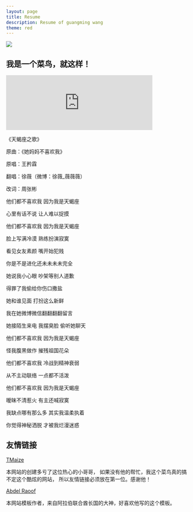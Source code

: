 ```yaml
---
layout: page
title: Resume
description: Resume of guangming wang
theme: red
---
```


![](http://ww1.sinaimg.cn/large/93722188gy1g7rw5h6av0g208s06ckjm.gif)


<script src="https://sdk.jinrishici.com/v2/browser/jinrishici.js" charset="utf-8"></script>
<div id="poem_sentence"></div>
<div id="poem_info"></div>
<script type="text/javascript">
  jinrishici.load(function(result) {
    var sentence = document.querySelector("#poem_sentence")
    var info = document.querySelector("#poem_info")
    sentence.innerHTML = result.data.content
    info.innerHTML = '【' + result.data.origin.dynasty + '】' + result.data.origin.author + '《' + result.data.origin.title + '》'
  });
</script>



##  我是一个菜鸟，就这样！

<iframe src="https://o3o.ca/@no1guangming/102977350916628574/embed" class="mastodon-embed" style="max-width: 100%; border: 0" width="400" allowfullscreen="allowfullscreen"></iframe><script src="https://o3o.ca/embed.js" async="async"></script>


《天蝎座之歌》 
 
 原曲：《她妈妈不喜欢我》 
 
 原唱：王矜霖 
 
 翻唱：徐薇（微博：徐薇_薇薇薇） 
 
 改词：周张彬 
 
 
 
 他们都不喜欢我  因为我是天蝎座 
 
 心里有话不说  让人难以捉摸 
 
 他们都不喜欢我  因为我是天蝎座 
 
 脸上写满冷漠  熟练扮演寂寞 
 
 
 
 看见女友素颜  嘴开始犯贱 
 
 你是不是进化还未未未未完全 
 
 她说我小心眼  吵架等别人道歉 
 
 得罪了我偷给你伤口撒盐 
 
 她和谁见面  打扮这么新鲜 
 
 我在她微博微信翻翻翻翻留言 
 
 她接陌生来电  我摆臭脸  偷听她聊天 
 
 
 
 他们都不喜欢我  因为我是天蝎座 
 
 怪我腹黑做作  摧残祖国花朵 
 
 他们都不喜欢我  冷战到精神衰弱 
 
 从不主动联络  一点都不活泼 
 
 
 
 他们都不喜欢我  因为我是天蝎座 
 
 暧昧不清惹火  有主还喊寂寞 
 
 我缺点哪有那么多  其实我温柔执着 
 
 你觉得神秘洒脱  才被我烂漫迷惑 
 
 
 
 
 
 


      
## 友情链接

[TMaize](http://blog.tmaize.net/)

本网站的创建多亏了这位热心的小哥哥，
如果没有他的帮忙，我这个菜鸟真的搞不定这个酷炫的网站，
所以友情链接必须放在第一位。感谢他！


[Abdel Raoof](http://abdelraoof.com/)

本网站模板作者，来自阿拉伯联合酋长国的大神，好喜欢他写的这个模板。




